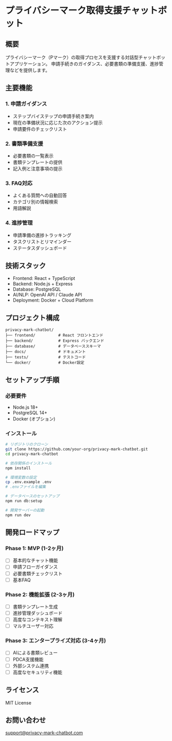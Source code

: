 # プライバシーマーク取得支援チャットボット

## 概要
プライバシーマーク（Pマーク）の取得プロセスを支援する対話型チャットボットアプリケーション。
申請手続きのガイダンス、必要書類の準備支援、進捗管理などを提供します。

## 主要機能

### 1. 申請ガイダンス
- ステップバイステップの申請手続き案内
- 現在の準備状況に応じた次のアクション提示
- 申請要件のチェックリスト

### 2. 書類準備支援
- 必要書類の一覧表示
- 書類テンプレートの提供
- 記入例と注意事項の提示

### 3. FAQ対応
- よくある質問への自動回答
- カテゴリ別の情報検索
- 用語解説

### 4. 進捗管理
- 申請準備の進捗トラッキング
- タスクリストとリマインダー
- ステータスダッシュボード

## 技術スタック
- Frontend: React + TypeScript
- Backend: Node.js + Express
- Database: PostgreSQL
- AI/NLP: OpenAI API / Claude API
- Deployment: Docker + Cloud Platform

## プロジェクト構成
```
privacy-mark-chatbot/
├── frontend/          # React フロントエンド
├── backend/           # Express バックエンド
├── database/          # データベーススキーマ
├── docs/              # ドキュメント
├── tests/             # テストコード
└── docker/            # Docker設定
```

## セットアップ手順

### 必要要件
- Node.js 18+
- PostgreSQL 14+
- Docker (オプション)

### インストール
```bash
# リポジトリのクローン
git clone https://github.com/your-org/privacy-mark-chatbot.git
cd privacy-mark-chatbot

# 依存関係のインストール
npm install

# 環境変数の設定
cp .env.example .env
# .envファイルを編集

# データベースのセットアップ
npm run db:setup

# 開発サーバーの起動
npm run dev
```

## 開発ロードマップ

### Phase 1: MVP (1-2ヶ月)
- [ ] 基本的なチャット機能
- [ ] 申請フローガイダンス
- [ ] 必要書類チェックリスト
- [ ] 基本FAQ

### Phase 2: 機能拡張 (2-3ヶ月)
- [ ] 書類テンプレート生成
- [ ] 進捗管理ダッシュボード
- [ ] 高度なコンテキスト理解
- [ ] マルチユーザー対応

### Phase 3: エンタープライズ対応 (3-4ヶ月)
- [ ] AIによる書類レビュー
- [ ] PDCA支援機能
- [ ] 外部システム連携
- [ ] 高度なセキュリティ機能

## ライセンス
MIT License

## お問い合わせ
support@privacy-mark-chatbot.com